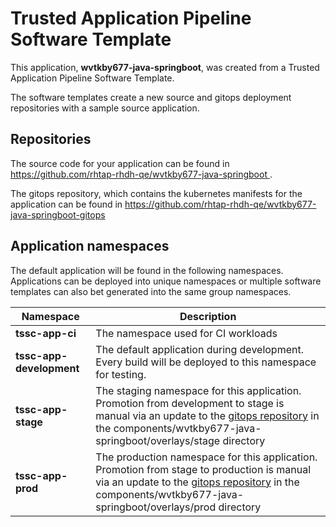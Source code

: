 # Trusted Application Pipeline Software Template

This application, **wvtkby677-java-springboot**, was created from a Trusted Application Pipeline Software Template.

The software templates create a new source and gitops deployment repositories with a sample source application. 

## Repositories

The source code for your application can be found in [https://github.com/rhtap-rhdh-qe/wvtkby677-java-springboot ](https://github.com/rhtap-rhdh-qe/wvtkby677-java-springboot ).
 
The gitops repository, which contains the kubernetes manifests for the application can be found in 
[https://github.com/rhtap-rhdh-qe/wvtkby677-java-springboot-gitops ](https://github.com/rhtap-rhdh-qe/wvtkby677-java-springboot-gitops ) 

## Application namespaces 

The default application will be found in the following namespaces. Applications can be deployed into unique namespaces or multiple software templates can also bet generated into the same group namespaces.  

|  Namespace   |  Description   |  
| -------- | -------- |
| **tssc-app-ci** | The namespace used for CI workloads |
| **tssc-app-development** | The default application during development. Every build will be deployed to this namespace for testing. |
| **tssc-app-stage** | The staging namespace for this application. Promotion from development to stage is manual via an update to the [gitops repository](https://github.com/rhtap-rhdh-qe/wvtkby677-java-springboot-gitops ) in the components/wvtkby677-java-springboot/overlays/stage directory |
| **tssc-app-prod** | The production namespace for this application. Promotion from stage to production is manual via an update to the [gitops repository](https://github.com/rhtap-rhdh-qe/wvtkby677-java-springboot-gitops ) in the components/wvtkby677-java-springboot/overlays/prod directory |